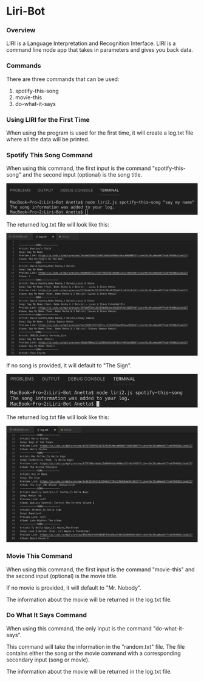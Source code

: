 # Liri-Bot

### Overview

LIRI is a Language Interpretation and Recognition Interface. LIRI is a command line node app that takes in parameters and gives you back data.

### Commands 

There are three commands that can be used:

1. spotify-this-song
2. movie-this
3. do-what-it-says

### Using LIRI for the First Time

When using the program is used for the first time, it will create a log.txt file where all the data will be printed.

### Spotify This Song Command

When using this command, the first input is the command "spotify-this-song" and the second input (optional) is the song title.

![terminal input for spotify-this-song with song input](./screenshots/spotify-with-song.png)

The returned log.txt file will look like this:

![log output for spotify-this-song with song input](./screenshots/spotify-with-song-log.png)

If no song is provided, it will default to "The Sign".

![terminal input for spotify-this-song without song input](./screenshots/spotify-this-song.png)

The returned log.txt file will look like this:

![log output for spotify-this-song with song input](./screenshots/spotity-this-song_without_song_log.png)

### Movie This Command

When using this command, the first input is the command "movie-this" and the second input (optional) is the movie title.

If no movie is provided, it will default to "Mr. Nobody".

The information about the movie will be returned in the log.txt file.

### Do What It Says Command

When using this command, the only input is the command "do-what-it-says".

This command will take the information in the "random.txt" file. The file contains either the song or the movie command with a corresponding secondary input (song or movie).

The information about the movie will be returned in the log.txt file.